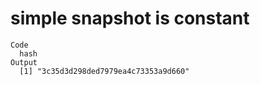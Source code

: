 # simple snapshot is constant

    Code
      hash
    Output
      [1] "3c35d3d298ded7979ea4c73353a9d660"

